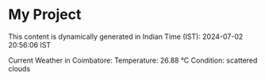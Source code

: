 # My Project

This content is dynamically generated in Indian Time (IST): 2024-07-02 20:56:06 IST


Current Weather in Coimbatore:
Temperature: 26.88 °C
Condition: scattered clouds
